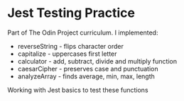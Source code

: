# Jest Testing Practice

Part of The Odin Project curriculum. I implemented:

- reverseString - flips character order
- capitalize - uppercases first letter
- calculator - add, subtract, divide and multiply function
- caesarCipher - preserves case and punctuation
- analyzeArray - finds average, min, max, length

Working with Jest basics to test these functions
